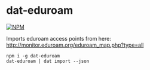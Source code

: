 # dat-eduroam
[![NPM](https://nodei.co/npm/dat-eduroam.png)](https://nodei.co/npm/dat-eduroam/)

Imports eduroam access points from here: http://monitor.eduroam.org/eduroam_map.php?type=all

```
npm i -g dat-eduroam
dat-eduroam | dat import --json
```